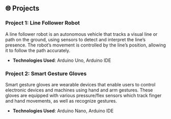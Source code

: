 ## 🌐 Projects

### Project 1: **Line Follower Robot**
A line follower robot is an autonomous vehicle that tracks a visual line or path on the ground, using sensors to detect and interpret the line’s presence. The robot’s movement is controlled by the line’s position, allowing it to follow the path accurately.
- **Technologies Used**: Arduino Uno, Arduino IDE

### Project 2: **Smart Gesture Gloves**
Smart gesture gloves are wearable devices that enable users to control electronic devices and machines using hand and arm gestures. These gloves are equipped with various pressure/flex sensors which track finger and hand movements, as well as recognize gestures.
- **Technologies Used**: Arduino Nano, Arduino IDE

